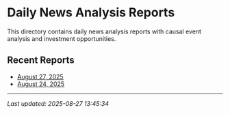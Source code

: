 # Daily News Analysis Reports

This directory contains daily news analysis reports with causal event analysis and investment opportunities.

## Recent Reports

- [August 27, 2025](2025-08-27.md)
- [August 24, 2025](2025-08-24.md)

---

*Last updated: 2025-08-27 13:45:34*
